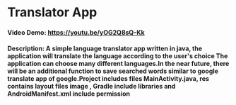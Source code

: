 
# Translator App 
#### Video Demo:  https://youtu.be/yOG2Q8sQ-Kk
#### Description: A simple language translator app written in java, the application will translate the language according to the user's choice The application can choose many different languages.In the near future, there will be an additional function to save searched words similar to google translate app of google.Project includes files MainActivity.java, res contains layout files image , Gradle include libraries and AndroidManifest.xml include permission
